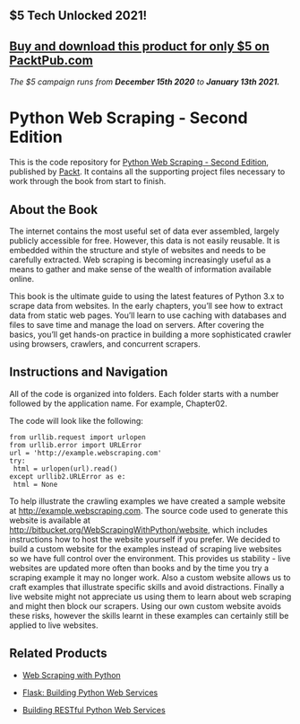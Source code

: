 ## $5 Tech Unlocked 2021!
[Buy and download this product for only $5 on PacktPub.com](https://www.packtpub.com/)
-----
*The $5 campaign         runs from __December 15th 2020__ to __January 13th 2021.__*

# Python Web Scraping - Second Edition
This is the code repository for [Python Web Scraping - Second Edition](https://www.packtpub.com/big-data-and-business-intelligence/python-web-scraping-second-edition?utm_source=github&utm_medium=repository&utm_campaign=9781786462589), published by [Packt](https://www.packtpub.com/?utm_source=github). It contains all the supporting project files necessary to work through the book from start to finish.
## About the Book
The internet contains the most useful set of data ever assembled, largely publicly accessible for free. However, this data is not easily reusable. It is embedded within the structure and style of websites and needs to be carefully extracted. Web scraping is becoming increasingly useful as a means to gather and make sense of the wealth of information available online.

This book is the ultimate guide to using the latest features of Python 3.x to scrape data from websites. In the early chapters, you’ll see how to extract data from static web pages. You’ll learn to use caching with databases and files to save time and manage the load on servers. After covering the basics, you’ll get hands-on practice in building a more sophisticated crawler using browsers, crawlers, and concurrent scrapers.


## Instructions and Navigation
All of the code is organized into folders. Each folder starts with a number followed by the application name. For example, Chapter02.



The code will look like the following:
```
from urllib.request import urlopen
from urllib.error import URLError
url = 'http://example.webscraping.com'
try:
 html = urlopen(url).read()
except urllib2.URLError as e:
 html = None
```

To help illustrate the crawling examples we have created a sample website at http://example.webscraping.com. The source code used to generate this website is available at http://bitbucket.org/WebScrapingWithPython/website, which includes instructions how to host the website yourself if you prefer. We decided to build a custom website for the examples instead of scraping live websites so we have full control over the environment. This provides us stability - live websites are updated more often than books and by the time you try a scraping example it may no longer work. Also a custom website allows us to craft examples that illustrate specific skills and avoid distractions. Finally a live website might not appreciate us using them to learn about web scraping and might then block our scrapers. Using our own custom website avoids these risks, however the skills learnt in these examples can certainly still be applied to live websites.

## Related Products
* [Web Scraping with Python](https://www.packtpub.com/big-data-and-business-intelligence/web-scraping-python?utm_source=github&utm_medium=repository&utm_campaign=9781782164364)

* [Flask: Building Python Web Services](https://www.packtpub.com/web-development/flask-building-python-web-services?utm_source=github&utm_medium=repository&utm_campaign=9781787288225)

* [Building RESTful Python Web Services](https://www.packtpub.com/application-development/building-restful-python-web-services?utm_source=github&utm_medium=repository&utm_campaign=9781786462251)

